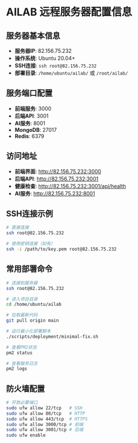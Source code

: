 # AILAB 远程服务器配置信息

## 服务器基本信息
- **服务器IP**: 82.156.75.232
- **操作系统**: Ubuntu 20.04+
- **SSH连接**: `ssh root@82.156.75.232`
- **部署目录**: `/home/ubuntu/ailab/` 或 `/root/ailab/`

## 服务端口配置
- **前端服务**: 3000
- **后端API**: 3001  
- **AI服务**: 8001
- **MongoDB**: 27017
- **Redis**: 6379

## 访问地址
- **前端界面**: http://82.156.75.232:3000
- **后端API**: http://82.156.75.232:3001
- **健康检查**: http://82.156.75.232:3001/api/health
- **AI服务**: http://82.156.75.232:8001

## SSH连接示例
```bash
# 直接连接
ssh root@82.156.75.232

# 使用密钥连接（如有）
ssh -i /path/to/key.pem root@82.156.75.232
```

## 常用部署命令
```bash
# 连接到服务器
ssh root@82.156.75.232

# 进入项目目录
cd /home/ubuntu/ailab

# 拉取最新代码
git pull origin main

# 运行最小化部署脚本
./scripts/deployment/minimal-fix.sh

# 查看PM2状态
pm2 status

# 查看服务日志
pm2 logs
```

## 防火墙配置
```bash
# 开放必要端口
sudo ufw allow 22/tcp   # SSH
sudo ufw allow 80/tcp   # HTTP
sudo ufw allow 443/tcp  # HTTPS
sudo ufw allow 3000/tcp # 前端
sudo ufw allow 3001/tcp # 后端
sudo ufw enable
```

